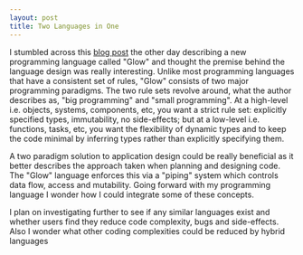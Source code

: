 ```yaml
---
layout: post
title: Two Languages in One
---
```


I stumbled across this [blog post]("http://fendrich.se/blog/2013/09/03/big-programming/) the other day describing a new programming language called "Glow" and thought the premise behind the language design was really interesting. Unlike most programming languages that have a consistent set of rules, "Glow" consists of two major programming paradigms. The two rule sets revolve around, what the author describes as, "big programming" and "small programming". At a high-level i.e. objects, systems, components, etc, you want a strict rule set: explicitly specified types, immutability, no side-effects; but at a low-level i.e. functions, tasks, etc, you want the flexibility of dynamic types and to keep the code minimal by inferring types rather than explicitly specifying them.

A two paradigm solution to application design could be really beneficial as it better describes the approach taken when planning and designing code. The "Glow" language enforces this via a "piping" system which controls data flow, access and mutability. Going forward with my programming language I wonder how I could integrate some of these concepts.

I plan on investigating further to see if any similar languages exist and whether users find they reduce code complexity, bugs and side-effects. Also I wonder what other coding complexities could be reduced by hybrid languages